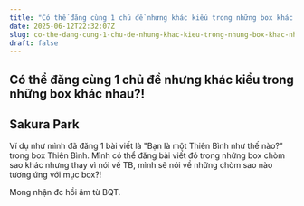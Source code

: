 ```yaml
---
title: "Có thể đăng cùng 1 chủ đề nhưng khác kiểu trong những box khác nhau?!"
date: 2025-06-12T22:32:07Z
slug: co-the-dang-cung-1-chu-de-nhung-khac-kieu-trong-nhung-box-khac-nhau
draft: false
---
```


## Có thể đăng cùng 1 chủ đề nhưng khác kiểu trong những box khác nhau?!

## Sakura Park

Ví dụ như mình đã đăng 1 bài viết là "Bạn là một Thiên Bình như thế nào?" trong box Thiên Bình. Mình có thể đăng bài viết đó trong những box chòm sao khác nhưng thay vì nói về TB, mình sẽ nói về những chòm sao nào tương ứng với mục box?!
 
Mong nhận đc hồi âm từ BQT.